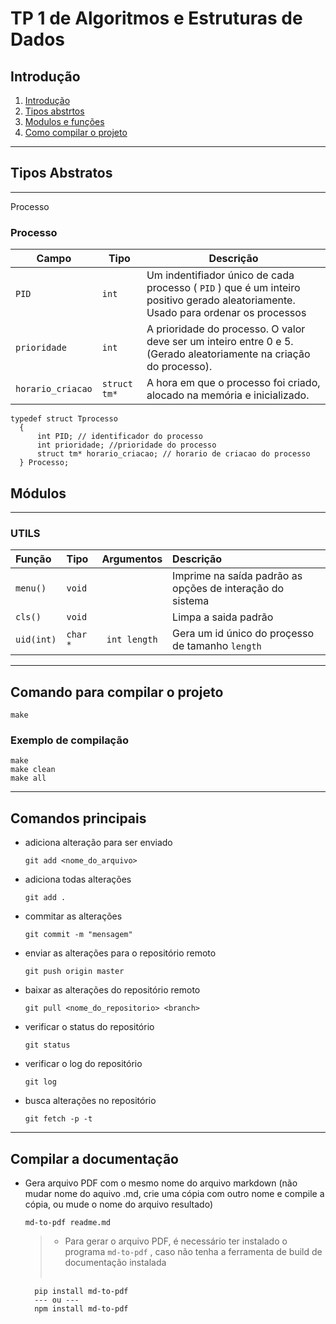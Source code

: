 # TP 1 de Algoritmos e Estruturas de Dados

## Introdução <a href="introduction"></a>

1. [Introdução](#introduction)
1. [Tipos abstrtos]('#tipos-abstratos')
1. [Modulos e funções](#modules)
1. [Como compilar o projeto](#compilando-o-projeto)

---

## Tipos Abstratos <a name="tipos-abstratos"></a>

---
<detail><summary>Processo</summary>
<p>

### **Processo**

  | Campo | Tipo | Descrição |
  | ------ | ---- | ---------- |
  | `PID` | `int` | Um indentifiador único de cada processo ( `PID` ) que é um inteiro positivo gerado aleatoriamente. Usado para ordenar os processos |
  | `prioridade`| `int` | A prioridade do processo. O valor deve ser um inteiro entre 0 e 5. (Gerado aleatoriamente na criação do processo). |
  | `horario_criacao` | `struct tm*` | A hora em que o processo foi criado, alocado na memória e inicializado. | 
  ```
  typedef struct Tprocesso
    {
        int PID; // identificador do processo
        int prioridade; //prioridade do processo
        struct tm* horario_criacao; // horario de criacao do processo
    } Processo;
  ```
</p>
</detail>

## Módulos <a name="modules"></a>

---

### UTILS

| Função     | Tipo     |  Argumentos  | Descrição                                                 |
| :--------- | :------- | :----------: | :-------------------------------------------------------- |
| `menu()`   | `void`   |              | Imprime na saída padrão as opções de interação do sistema |
| `cls()`    | `void`   |              | Limpa a saida padrão                                      |
| `uid(int)` | `char *` | `int length` | Gera um id único do proçesso de tamanho `length`          |

---

## Comando para compilar o projeto <a name="compilando-o-projeto"></a>

    make

### Exemplo de compilação

    make
    make clean
    make all

---

## Comandos principais

- adiciona alteração para ser enviado

      git add <nome_do_arquivo>

- adiciona todas alterações

      git add .

- commitar as alterações

      git commit -m "mensagem"

- enviar as alterações para o repositório remoto

      git push origin master

- baixar as alterações do repositório remoto

      git pull <nome_do_repositorio> <branch>

- verificar o status do repositório

      git status

- verificar o log do repositório

      git log

- busca alterações no repositório

      git fetch -p -t

---

## Compilar a documentação

- Gera arquivo PDF com o mesmo nome do arquivo markdown (não mudar nome do aquivo .md, crie uma cópia com outro nome e compile a cópia, ou mude o nome do arquivo resultado)

      md-to-pdf readme.md

  > - Para gerar o arquivo PDF, é necessário ter instalado o programa `md-to-pdf` , caso não tenha a ferramenta de build de documentação instalada
  >
  > <br>

        pip install md-to-pdf
        --- ou ---
        npm install md-to-pdf
